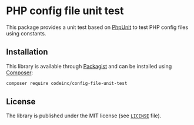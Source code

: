 # PHP config file unit test 

This package provides a unit test based on [PhpUnit](https://phpunit.de/) to test PHP config files using constants.

## Installation

This library is available through [Packagist](https://packagist.org/packages/codeinc/config-file-unit-test) and can be installed using [Composer](https://getcomposer.org/): 

```bash
composer require codeinc/config-file-unit-test
```

## License

The library is published under the MIT license (see [`LICENSE`](LICENSE) file).
